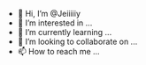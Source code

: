 - 👋 Hi, I’m @Jeiiiiiy
- 👀 I’m interested in ...
- 🌱 I’m currently learning ...
- 💞️ I’m looking to collaborate on ...
- 📫 How to reach me ...

<!---
Jeiiiiiy/Jeiiiiiy is a ✨ special ✨ repository because its `README.md` (this file) appears on your GitHub profile.
You can click the Preview link to take a look at your changes.
--->
